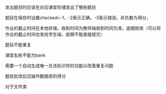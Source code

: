 

发出题目时应该在对应课堂存储发出了哪些题目

题目在保存时设置checked=-1，-2表示正确，-3表示错误，非负数为得分，

作业的截止时间在本地存储，收到时间为教师端收到时间为准，逾期拒收（可以将作业的截止时间也发给学生端，逾期不能直接提交）



题目不能重复

课堂名称不能为bank

需要一个自动生成唯一合法标识符的功能以改善重复问题



题目批改后应操作数据库的得分

对于文件类